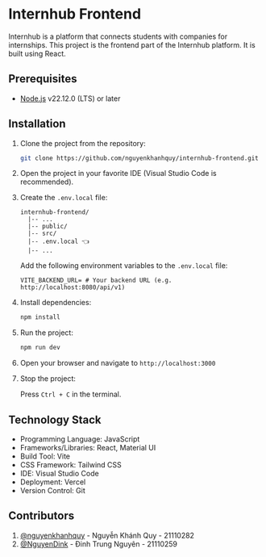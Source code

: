 # Internhub Frontend

Internhub is a platform that connects students with companies for internships. This project is the frontend part of the Internhub platform. It is built using React.

## Prerequisites

- [Node.js](https://nodejs.org/en/download/package-manager) v22.12.0 (LTS) or later

## Installation

1. Clone the project from the repository:

    ```sh
    git clone https://github.com/nguyenkhanhquy/internhub-frontend.git
    ```

2. Open the project in your favorite IDE (Visual Studio Code is recommended).

3. Create the `.env.local` file:

   ```plaintext
   internhub-frontend/
     |-- ...
     |-- public/
     |-- src/
     |-- .env.local 👈
     |-- ...
   ```

    Add the following environment variables to the `.env.local` file:

    ```plaintext
   VITE_BACKEND_URL= # Your backend URL (e.g. http://localhost:8080/api/v1)
   ```

4. Install dependencies:

    ```sh
    npm install
    ```

5. Run the project:

    ```sh
    npm run dev
    ```

6. Open your browser and navigate to `http://localhost:3000`

7. Stop the project:

    Press `Ctrl + C` in the terminal.

## Technology Stack

- Programming Language: JavaScript
- Frameworks/Libraries: React, Material UI
- Build Tool: Vite
- CSS Framework: Tailwind CSS
- IDE: Visual Studio Code
- Deployment: Vercel
- Version Control: Git

## Contributors

1. [@nguyenkhanhquy](https://github.com/nguyenkhanhquy) - Nguyễn Khánh Quy - 21110282
2. [@NguyenDink](https://github.com/NguyenDink) - Đinh Trung Nguyên - 21110259
